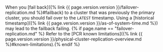 When you [fail back]({% link {{ page.version.version }}/failover-replication.md %}#failback) to a cluster that was previously the primary cluster, you should fail over to the `LATEST` timestamp. Using a [historical timestamp]({% link {{ page.version.version }}/as-of-system-time.md %}) may lead to the failback failing. {% if page.name == "failover-replication.md" %} Refer to the [PCR known limitations]({% link {{ page.version.version }}/physical-cluster-replication-overview.md %}#known-limitations).{% endif %}

